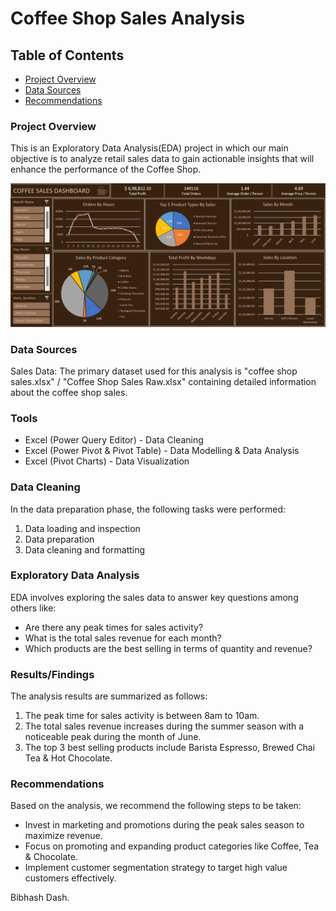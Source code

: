 # Coffee Shop Sales Analysis 

## Table of Contents

- [Project Overview](#project-overview)
- [Data Sources](#data-sources)
- [Recommendations](#recommendations)

### Project Overview

This is an Exploratory Data Analysis(EDA) project in which our main objective is to analyze retail sales data to gain actionable insights that will enhance the performance of the Coffee Shop.

![Coffee Sales Dashboard](https://github.com/bibhashhdash/Coffee-Shop-Sales/blob/main/Dashboard.png)

### Data Sources

Sales Data: The primary dataset used for this analysis is "coffee shop sales.xlsx" / "Coffee Shop Sales Raw.xlsx" containing detailed information about the coffee shop sales.

### Tools

- Excel (Power Query Editor) - Data Cleaning
- Excel (Power Pivot & Pivot Table) - Data Modelling & Data Analysis
- Excel (Pivot Charts) - Data Visualization

### Data Cleaning 

In the data preparation phase, the following tasks were performed:
1. Data loading and inspection
2. Data preparation
3. Data cleaning and formatting

### Exploratory Data Analysis

EDA involves exploring the sales data to answer key questions among others like:

- Are there any peak times for sales activity?
- What is the total sales revenue for each month?
- Which products are the best selling in terms of quantity and revenue?

### Results/Findings

The analysis results are summarized as follows:
1. The peak time for sales activity is between 8am to 10am.
2. The total sales revenue increases during the summer season with a noticeable peak during the month of June.
3. The top 3 best selling products include Barista Espresso, Brewed Chai Tea & Hot Chocolate.

### Recommendations

Based on the analysis, we recommend the following steps to be taken:
- Invest in marketing and promotions during the peak sales season to maximize revenue.
- Focus on promoting and expanding product categories like Coffee, Tea & Chocolate.
- Implement customer segmentation strategy to target high value customers effectively.







Bibhash Dash.
